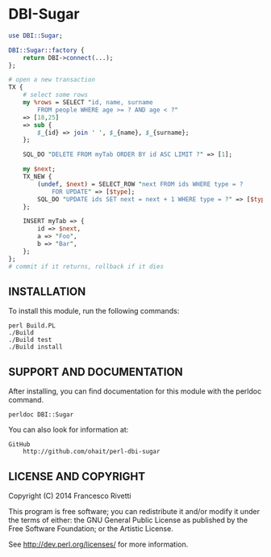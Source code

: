 # DBI-Sugar

```perl
use DBI::Sugar;

DBI::Sugar::factory {
    return DBI->connect(...); 
};

# open a new transaction
TX {
    # select some rows
    my %rows = SELECT "id, name, surname
        FROM people WHERE age >= ? AND age < ?"
    => [18,25]
    => sub {
        $_{id} => join ' ', $_{name}, $_{surname};
    };

    SQL_DO "DELETE FROM myTab ORDER BY id ASC LIMIT ?" => [1];

    my $next;
    TX_NEW {
        (undef, $next) = SELECT_ROW "next FROM ids WHERE type = ?
            FOR UPDATE" => [$type];
        SQL_DO "UPDATE ids SET next = next + 1 WHERE type = ?" => [$type];
    };

    INSERT myTab => {
        id => $next,
        a => "Foo",
        b => "Bar",
    };
};
# commit if it returns, rollback if it dies
```

## INSTALLATION

To install this module, run the following commands:

	perl Build.PL
	./Build
	./Build test
	./Build install

## SUPPORT AND DOCUMENTATION

After installing, you can find documentation for this module with the
perldoc command.

    perldoc DBI::Sugar

You can also look for information at:

    GitHub
        http://github.com/ohait/perl-dbi-sugar


## LICENSE AND COPYRIGHT

Copyright (C) 2014 Francesco Rivetti

This program is free software; you can redistribute it and/or modify it
under the terms of either: the GNU General Public License as published
by the Free Software Foundation; or the Artistic License.

See http://dev.perl.org/licenses/ for more information.

